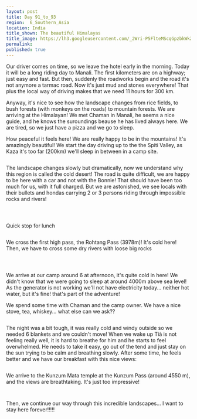 ```yaml
---
layout: post
title: Day 91_to_93
region:  6_Southern_Asia
location: India
title_shown: The beautiful Himalayas
title_image: https://lh3.googleusercontent.com/_2Wri-P5FlteMScqGpzbkWkZq9QS5rMoyFdRFTZZV9jJnZ_aRx8xj7Ln_LXi4vtzZSujimKmdJTaPakPMo8gjxta6jCLDUuYchVhyHARRwR_YRzzs6Q9gQCePpnnRSXiJbZHM2qAdMx_GOHwxWFrFRQB1yFQ6ktiYedgY3ASwpppCyFs7b5c5CAWFBeij0iyStIKdO_0QFW1pEzycfO4PYJsPG-U5_IQrbUyzayoLt-s16E7qAGqM9gHdV0gg6EBbxrHocEhHi0689mncHScG-rfJhe2nLML-cuWg5OM1VL6Goo9QdlehxS5rtk_NwalRn0ynkjpjkea2yywKZUZiegDxWpfCJqvxNpebYiL10SKq4CG4E47NGtDOirCqOqR3YFH_XF4xalBUoJVbyJFPjkhITe1S-CvtsV2Sbs8WecZDToMYyR3WUR4nJhMPwUJjJIbDpLvFynD3V7sPnMxigzbxjqAyTvtWy6CEu2KUAdoDffBaR252OolC7EIr9zsBvzHpF4gpmkXDVZzGiS4Mekj74lsdKQnr1qWLArD5ykzriJu2KP9vAencGptMXKUiBi-DuTvN1q98x6Wv0FuWFQFwMHIlrUJbYz2CPr2eJzzE_WMKy-lTsZqJmmUUHOKjc-NM_JLJlsmg6ZJIs7LZvIVxTpHbsy3CL7aCPWkX3QCT4lPXDy4vobQvePqZ1ByBqa_6x85egeAnV4gRzI=w669-h502-no 
permalink: 
published: true
---
```


Our driver comes on time, so we leave the hotel early in the morning. Today it will be a long riding day to Manali. The first kilometers are on a highway; just easy and fast. But then, suddenly the roadworks begin and the road it's not anymore a tarmac road. Now it's just mud and stones everywhere! That plus the local way of driving makes that we need 11 hours for 300 km.

Anyway, it's nice to see how the landscape changes from rice fields, to bush forests (with monkeys on the roads) to mountain forests. We are arriving at the Himalayan! We met Chaman in Manali, he seems a nice guide, and he knows the suroundings beause he has lived always here. We are tired, so we just have a pizza and we go to sleep.

How peaceful it feels here! We are really happy to be in the mountains! It's amazingly beautiful! We start the day driving up to the the Spiti Valley, as Kaza it's too far (200km) we'll sleep in between in a camp site.

<p><a
href="https://lh3.googleusercontent.com/JGDfz5rooiTJTIQSJLuAcqfpqUl2BSUjHBo0wo3Wim1DWGOrISD41yc3BIICiWwKInZLVXQzRpOADajVOTS38ZlKxno5EeWgNjLNX7xFXr_468AgFMLNqrnsL3A_DMbS41NgTg9wlmn8rhsIlM_wtFgGP9Jyc-stSxUywqmKgcKqG3muNTAl7aNHTPZIf9g2mRvKYUjEdLxneEFi9FNphkQscy-7o0fmg82A8nfZgxjbpBkwsq_AMO5k__xc45cWCjq1HhbrFH2OqEdDlBFZrh1ejuKwLXKn7-4NivK-w_BvByJst_JQG6BcMisyxEMqlmqkvuYu9ISkQTGIIrh7Gpc_o-srTMsS16OfVaR_NM6YtSgZKyhs9U4lzl82LhyDLfvc-uRE5D__e9A82OZCexrkijw9agoUfKPL37YDCHQOcY0OafIN543d0kRqB6Jz1YwPU3Z3fSnRmuyh_sJrDvnn0HIOG1Q0RA_m92A1aIrfvqTYg1n-D00F-YLDgWwFNDSF_j82fxlpzRBZRoTGavzPjbEwwi6bXJ1qpT-Yh3Sww_BOZuezWEL6Gt27bAEeeHo4aVoC9MNLAGNezLRUUErLjc3Mj54Ziq7TbTQPCVX44K4TcxsS4NvMbfZwxbiNQcTWOXBYhMmKJ9atwuzdMVKg_S6-cUJrZiM4oZ5E3Up3Bvogl_GPJYbzRw=w669-h502-no"><img 
src="https://lh3.googleusercontent.com/JGDfz5rooiTJTIQSJLuAcqfpqUl2BSUjHBo0wo3Wim1DWGOrISD41yc3BIICiWwKInZLVXQzRpOADajVOTS38ZlKxno5EeWgNjLNX7xFXr_468AgFMLNqrnsL3A_DMbS41NgTg9wlmn8rhsIlM_wtFgGP9Jyc-stSxUywqmKgcKqG3muNTAl7aNHTPZIf9g2mRvKYUjEdLxneEFi9FNphkQscy-7o0fmg82A8nfZgxjbpBkwsq_AMO5k__xc45cWCjq1HhbrFH2OqEdDlBFZrh1ejuKwLXKn7-4NivK-w_BvByJst_JQG6BcMisyxEMqlmqkvuYu9ISkQTGIIrh7Gpc_o-srTMsS16OfVaR_NM6YtSgZKyhs9U4lzl82LhyDLfvc-uRE5D__e9A82OZCexrkijw9agoUfKPL37YDCHQOcY0OafIN543d0kRqB6Jz1YwPU3Z3fSnRmuyh_sJrDvnn0HIOG1Q0RA_m92A1aIrfvqTYg1n-D00F-YLDgWwFNDSF_j82fxlpzRBZRoTGavzPjbEwwi6bXJ1qpT-Yh3Sww_BOZuezWEL6Gt27bAEeeHo4aVoC9MNLAGNezLRUUErLjc3Mj54Ziq7TbTQPCVX44K4TcxsS4NvMbfZwxbiNQcTWOXBYhMmKJ9atwuzdMVKg_S6-cUJrZiM4oZ5E3Up3Bvogl_GPJYbzRw=w669-h502-no" class="oversize" alt=""></a></p>

The landscape changes slowly but dramatically, now we understand why this region is called the cold desert! The road is quite difficult, we are happy to be here with a car and not with the Bonnie! That should have been too much for us, with it full charged. But we are astonished, we see locals with their bullets and hondas carrying 2 or 3 persons riding through impossible rocks and rivers!

<p><a
href="https://lh3.googleusercontent.com/gjJd4fJKyhUQ2MaZLe5qhSJrJCa090N-fF7-ERt-lok12K9vUY-F9iJi1vepACUHmb7jpATxpxGm9H8Bk-rgdLXtK2175ySYDiC68SD3xc_U1HuaYPrAgm1aHfXkIwwgB4f3VEpUYB0kPSCgc6m176uPIDaEU4sikDFBJ-k2BCdWImxE5bznbEL64ma13pUrWFS4EVNC3dDFcyugt2DkxVDwrIns4_tEFBTHHPEiqCdbTWck6pe9uugQgdwEWOgAK20ijMNsQp-v6YzwPKIrb7i6qxDaBvcpIpLhLIiJrz-6rOMEJPPlqqS4DPnsl_e-NU7JISfyMe--qPD1KIB2ph3Xzt5WZxZw6ytnnzH1f2xNYaIY_KpzF3ZVc0RtsKM-QYBTkDo-PaF680xFjPy7Ro6jLDRTNVhrilr7WB9f058ugCdJdDPUhg-_yeCB-F3GfF43eFNGLRzQ7AAb0quQsM8tBK9132rG-4IgMK2TTEJveYnD6Uh4LObBxv4GYo4NbGuuAjcGTMVtQII-XRVaDn5OijDe9dsjm9cmBuY0IbX4vHY_H5KcNg7DZhKj1zIkMA4m6WKcnMfvEbFZ7qP-X8lX3QShPSQJ_IuRijhyWvXB7NxbsCQ-tXLURPJuA--FZMJnDUp9HdYXEyFQlstYG13bswtaqPHpG3vhivegx-2fysi11f0YYs8Zcg=w836-h627-no"><img 
src="https://lh3.googleusercontent.com/gjJd4fJKyhUQ2MaZLe5qhSJrJCa090N-fF7-ERt-lok12K9vUY-F9iJi1vepACUHmb7jpATxpxGm9H8Bk-rgdLXtK2175ySYDiC68SD3xc_U1HuaYPrAgm1aHfXkIwwgB4f3VEpUYB0kPSCgc6m176uPIDaEU4sikDFBJ-k2BCdWImxE5bznbEL64ma13pUrWFS4EVNC3dDFcyugt2DkxVDwrIns4_tEFBTHHPEiqCdbTWck6pe9uugQgdwEWOgAK20ijMNsQp-v6YzwPKIrb7i6qxDaBvcpIpLhLIiJrz-6rOMEJPPlqqS4DPnsl_e-NU7JISfyMe--qPD1KIB2ph3Xzt5WZxZw6ytnnzH1f2xNYaIY_KpzF3ZVc0RtsKM-QYBTkDo-PaF680xFjPy7Ro6jLDRTNVhrilr7WB9f058ugCdJdDPUhg-_yeCB-F3GfF43eFNGLRzQ7AAb0quQsM8tBK9132rG-4IgMK2TTEJveYnD6Uh4LObBxv4GYo4NbGuuAjcGTMVtQII-XRVaDn5OijDe9dsjm9cmBuY0IbX4vHY_H5KcNg7DZhKj1zIkMA4m6WKcnMfvEbFZ7qP-X8lX3QShPSQJ_IuRijhyWvXB7NxbsCQ-tXLURPJuA--FZMJnDUp9HdYXEyFQlstYG13bswtaqPHpG3vhivegx-2fysi11f0YYs8Zcg=w836-h627-no" class="oversize" alt=""></a></p>

<p><a
href="https://lh3.googleusercontent.com/ONHgI5d4_nhVaEsqXeBozS_aMr7Ga2Xrf8gF9KlIUnEkUE-4--96zsd4eyLG_whspOYRkXasN5VeRJocfsbdDG-NigoE18kM4dJZQ4Ri9undmibKCOpfGxz0-CgezGEwzkXeEw4PJJLP5Rrim5QEK_wyrLFzUEHrGO__trzpuBIIszL3xNvJoSTUWiz02DhaNOEh5Jcm30JAeAb3Ka47FxrWJ-0O7EvCsf6JsbuXbdndwnzMsr_JwS_tG27XrX4lj51QZnlfT3kU-ifhmf-Wedj2VaxwdKUK4Ha29pZhyadPwjexqwOkAn0pqOz9pHChBo5rMAvuPqtPE0JIFoqCe5EQzJ6yZkt596otnW3vUDJIroPE_ScRPNumJ0df31kDoqtC2CWZhQYdQZARDiSvLqgB-Em9TjiI3R7FUgzT3pnoQTpICDvw0Fcnm5fmA5gTaQnFFJTMb1Beyi5yvOja6UTML27g10TXyyFTY0-KbA5Ll4SpmcTK2sMylDOieXPA5B3HJAAYzgVGjJ35kN3W06vppNuE6Bx-BgT7VQm-06ORaeRHb2iEPrcLK17RD-ryfshqsSJTUhhEGmxcE53U2_AKO8HMsp0basUea1c89kXyR1XpoF-TaFZq9FNWwAz9-SRrU3vm3R89eWRJH0lhPHyLW8yDgX0glt4YbHMbjQXmoxkUf31kbmWqjg=w836-h627-no"><img 
src="https://lh3.googleusercontent.com/ONHgI5d4_nhVaEsqXeBozS_aMr7Ga2Xrf8gF9KlIUnEkUE-4--96zsd4eyLG_whspOYRkXasN5VeRJocfsbdDG-NigoE18kM4dJZQ4Ri9undmibKCOpfGxz0-CgezGEwzkXeEw4PJJLP5Rrim5QEK_wyrLFzUEHrGO__trzpuBIIszL3xNvJoSTUWiz02DhaNOEh5Jcm30JAeAb3Ka47FxrWJ-0O7EvCsf6JsbuXbdndwnzMsr_JwS_tG27XrX4lj51QZnlfT3kU-ifhmf-Wedj2VaxwdKUK4Ha29pZhyadPwjexqwOkAn0pqOz9pHChBo5rMAvuPqtPE0JIFoqCe5EQzJ6yZkt596otnW3vUDJIroPE_ScRPNumJ0df31kDoqtC2CWZhQYdQZARDiSvLqgB-Em9TjiI3R7FUgzT3pnoQTpICDvw0Fcnm5fmA5gTaQnFFJTMb1Beyi5yvOja6UTML27g10TXyyFTY0-KbA5Ll4SpmcTK2sMylDOieXPA5B3HJAAYzgVGjJ35kN3W06vppNuE6Bx-BgT7VQm-06ORaeRHb2iEPrcLK17RD-ryfshqsSJTUhhEGmxcE53U2_AKO8HMsp0basUea1c89kXyR1XpoF-TaFZq9FNWwAz9-SRrU3vm3R89eWRJH0lhPHyLW8yDgX0glt4YbHMbjQXmoxkUf31kbmWqjg=w836-h627-no" class="oversize" alt=""></a></p>

<p><a
href="https://lh3.googleusercontent.com/bBjh43-sPsc5bup88vqv6D6q03Csy85xiZC-IiQd4jFhCu46kiXP3Hdowjpu0F_tft-82F7_ykJ6yRMFIx1xnBUYK40RbzxDTX-W9en_wjU89Xc8UuRaaN0X_4X-0RLHTPOGn_0eqHJt6enPqyPaBPwmQHXc3HRz3SuiAaaWufKMZzCyrfoFu-iy_qIJBEz5fl0hR2byv6FatcNv1dr5J8cEwPBE77HlK8tv3ihc1Vw5HTVh1_eM3Gs_OPRXyoK4sTx2X32ljoE3EqC34OKyVH8la0k-kFujclB5tGxZ1zNPXEcOdCQig4VDZb9Pve-yOvQXhm57DNXTv8csTTSXOe8yh3I8hiougdkPjNOQTMNxR93OLdGTp8Yy5GFjpkXw9LRz80qXEB9thHAEZhee7VCtIiVHt_WG75VEuQ7uDQu6V4n3-aLv0N59yG2vkroL3x74QQhLh_X6hm9WntdTOXAUnLBwmQy2ghKAy9u7HGARhbzqK_hIONH6-9A73JuqhPM3B5UJ5AfgwkNzhxWFvKuIW9w_GuerF4hIv18RNHYGxhNU_rhuTdkyDbdLvNt-UJ_yjTEqLV2H9RTnxL5A-rqMcVAuBRJEVaIXjpoNea1nOn7_NkOznLStVx1P2ZtWfWu5oaAqfxlnMiIso1mriXlaUhMT9FhnLUy8fp7MOpff-d6qiA_DPZo79g=w836-h627-no"><img 
src="https://lh3.googleusercontent.com/bBjh43-sPsc5bup88vqv6D6q03Csy85xiZC-IiQd4jFhCu46kiXP3Hdowjpu0F_tft-82F7_ykJ6yRMFIx1xnBUYK40RbzxDTX-W9en_wjU89Xc8UuRaaN0X_4X-0RLHTPOGn_0eqHJt6enPqyPaBPwmQHXc3HRz3SuiAaaWufKMZzCyrfoFu-iy_qIJBEz5fl0hR2byv6FatcNv1dr5J8cEwPBE77HlK8tv3ihc1Vw5HTVh1_eM3Gs_OPRXyoK4sTx2X32ljoE3EqC34OKyVH8la0k-kFujclB5tGxZ1zNPXEcOdCQig4VDZb9Pve-yOvQXhm57DNXTv8csTTSXOe8yh3I8hiougdkPjNOQTMNxR93OLdGTp8Yy5GFjpkXw9LRz80qXEB9thHAEZhee7VCtIiVHt_WG75VEuQ7uDQu6V4n3-aLv0N59yG2vkroL3x74QQhLh_X6hm9WntdTOXAUnLBwmQy2ghKAy9u7HGARhbzqK_hIONH6-9A73JuqhPM3B5UJ5AfgwkNzhxWFvKuIW9w_GuerF4hIv18RNHYGxhNU_rhuTdkyDbdLvNt-UJ_yjTEqLV2H9RTnxL5A-rqMcVAuBRJEVaIXjpoNea1nOn7_NkOznLStVx1P2ZtWfWu5oaAqfxlnMiIso1mriXlaUhMT9FhnLUy8fp7MOpff-d6qiA_DPZo79g=w836-h627-no" class="oversize" alt=""></a></p>

Quick stop for lunch

<p><a
href="https://lh3.googleusercontent.com/yzIAfsDNcMOK4_Ffna9hTUsOtUoqL0BxjOUlqYot9sAwIXg8Gw_V-gJvSbHZhOrx4vMqLa70DUTlDNKC9jnQhvOtcL4xyV0XfVVK3jWt0uK8AP2qLJSLO1i2ZMolLpYx9qAArLryMbixOjz7Sj8gEB_JwZjaUt7e_-8DkDn9Z3CaAbRiaUa7INTETTaf6k6PCrtOs1L7tjfSGROTd7lcf49qXAceDqNQMyKVDd0GsT-04Df4vnFQ2rP6MAakKVypawm4OTOJpSYd2tQ5qjLFodxRnpVjbHQCdCJ9KyNbYVLrWMNJWs4wwa8R9_1Eb3fwlW8i3EVxe70K3p3Zb662rCY5SAkzZJp1b6RuJfbd-XJ3eESHY8ox0v3y-ltN8gTgtQsDyzbybhGzQ2CCfwUwj7f5RKM-kkDKzyL4htbNt_G3vjxw1-6enSpZ7HuW6CwsLoy_8QDlZ9it0nDHtW1FKgUjrgGQF2Ef2JHWWt93wp_j4eFx9NjCuJGm_t5eKXBHaOE9XzE5VKmbK30f5rNZttuNkbojgHM6yWzko9WZAuD2_H4ZiXlMEgvdpejQb52_QpVbucG1g1CotVz_AJ6xmoqhpJi-VJRYBHEAbg_aOReJ2IU5E4EAZFu0xFexfncGCwtgCM6wAF6V8RNQESq2BpuRCN0ogQROK2W6gfUPFOCIhZ08k0HXCzimHA=w836-h627-no"><img 
src="https://lh3.googleusercontent.com/yzIAfsDNcMOK4_Ffna9hTUsOtUoqL0BxjOUlqYot9sAwIXg8Gw_V-gJvSbHZhOrx4vMqLa70DUTlDNKC9jnQhvOtcL4xyV0XfVVK3jWt0uK8AP2qLJSLO1i2ZMolLpYx9qAArLryMbixOjz7Sj8gEB_JwZjaUt7e_-8DkDn9Z3CaAbRiaUa7INTETTaf6k6PCrtOs1L7tjfSGROTd7lcf49qXAceDqNQMyKVDd0GsT-04Df4vnFQ2rP6MAakKVypawm4OTOJpSYd2tQ5qjLFodxRnpVjbHQCdCJ9KyNbYVLrWMNJWs4wwa8R9_1Eb3fwlW8i3EVxe70K3p3Zb662rCY5SAkzZJp1b6RuJfbd-XJ3eESHY8ox0v3y-ltN8gTgtQsDyzbybhGzQ2CCfwUwj7f5RKM-kkDKzyL4htbNt_G3vjxw1-6enSpZ7HuW6CwsLoy_8QDlZ9it0nDHtW1FKgUjrgGQF2Ef2JHWWt93wp_j4eFx9NjCuJGm_t5eKXBHaOE9XzE5VKmbK30f5rNZttuNkbojgHM6yWzko9WZAuD2_H4ZiXlMEgvdpejQb52_QpVbucG1g1CotVz_AJ6xmoqhpJi-VJRYBHEAbg_aOReJ2IU5E4EAZFu0xFexfncGCwtgCM6wAF6V8RNQESq2BpuRCN0ogQROK2W6gfUPFOCIhZ08k0HXCzimHA=w836-h627-no" class="oversize" alt=""></a></p>


We cross the first high pass, the Rohtang Pass (3978m)! It's cold here! Then, we have to cross some dry rivers with loose big rocks

<p><a
href="https://lh3.googleusercontent.com/Yb4sqQKHRRaFtChsAbWaB8o-PyTXwOazrcI6hDLDsm5U7RMYrcV5ouiIlGAzrblQvCEQ6va5Cpd_e7_5maDNwf83GTQhgkEmPt3NdjxODu47cOi2kPLBzJWG0TW0m5-mvJ0g4jkrbaeQ_CUp3Ubos3PXia-zIogZqlv4ys4GZmQ17P_wWetytryLdK0jhxfEb2tcekTg5R0F5hbUti_U8j8BLd7O0WDrmweWlKVrY6PwyWTUsl7_ITSSlfcokj_CppCjwISJKfuaaL8LeDxS0L7cFuUbiDiO7zVJ65_AFojmlGAqyun3gATiKLHzY7vAcHWod-r8G7-h82HbMvDOwAgWmEXcXN5_pgJuLicdorDzc1nvjo8DTEGuHyR5l_NLNk9ejdYFd1srRtvT5UN2NH9FHjPy4QPUk7SNWrstQIK9eNBFQgX5pF0xjSByOb9--DqoaT2oymxaW1E1Ty1IIAIFtNvmXbNzxMMOTS8ufYDoaWDFWo1SXsFXJQNFdAzIS9htSvQG06PD9y7WSH-27dD9rbkSY1E8bEuU9qe4Umnk0NFfXDo1ZkPDVjLc89Tll7dc9G29ezlzFaeiQKSuMABSIfP-7LQS1HS3aOx2YkKhobUcYU70LePLviVgZeKHvWzICKohGw_lFLTqajw7oHa0niTr9-lH_T2MSFCcLB_ALxwsxyxQx8BLfw=w669-h502-no"><img 
src="https://lh3.googleusercontent.com/Yb4sqQKHRRaFtChsAbWaB8o-PyTXwOazrcI6hDLDsm5U7RMYrcV5ouiIlGAzrblQvCEQ6va5Cpd_e7_5maDNwf83GTQhgkEmPt3NdjxODu47cOi2kPLBzJWG0TW0m5-mvJ0g4jkrbaeQ_CUp3Ubos3PXia-zIogZqlv4ys4GZmQ17P_wWetytryLdK0jhxfEb2tcekTg5R0F5hbUti_U8j8BLd7O0WDrmweWlKVrY6PwyWTUsl7_ITSSlfcokj_CppCjwISJKfuaaL8LeDxS0L7cFuUbiDiO7zVJ65_AFojmlGAqyun3gATiKLHzY7vAcHWod-r8G7-h82HbMvDOwAgWmEXcXN5_pgJuLicdorDzc1nvjo8DTEGuHyR5l_NLNk9ejdYFd1srRtvT5UN2NH9FHjPy4QPUk7SNWrstQIK9eNBFQgX5pF0xjSByOb9--DqoaT2oymxaW1E1Ty1IIAIFtNvmXbNzxMMOTS8ufYDoaWDFWo1SXsFXJQNFdAzIS9htSvQG06PD9y7WSH-27dD9rbkSY1E8bEuU9qe4Umnk0NFfXDo1ZkPDVjLc89Tll7dc9G29ezlzFaeiQKSuMABSIfP-7LQS1HS3aOx2YkKhobUcYU70LePLviVgZeKHvWzICKohGw_lFLTqajw7oHa0niTr9-lH_T2MSFCcLB_ALxwsxyxQx8BLfw=w669-h502-no" class="oversize" alt=""></a></p>

<p><a
href="https://lh3.googleusercontent.com/nQBIJaqUXWHiMn69j3111B9YgogrULSPXJOZ1JtcaZB5A3kA-scGxO8O75YHpnutLl4h7e5iK3WqAUt8KHZ3iQdK5yMZVdxFErrrx0QguuWDZ903n8Ns-M11ofnAEirfR0QGmgtZ6HkQvEEaeTM58qF1JAG4M_3DVo5DBB9GrwtMl_jMBPQWP_76R0VQoWS3WNQU_G9kloppSy7mTGsbDQK4LtlGzkT_O2VAlftpmz7SddGbAA3xFC8714t6wYGMwZwYm8kYk1AyIsVb_KgvlHxZTOfdYXcskKqacht9PifEqjRxuHHpLKrEBS_kG_sZImESWC3i_viFcljx5HW1VOiBXVuskI33zm1T3ArnYWzIan-510DZnjp4mr1qRkduzsOXsUB972g_4VZX7CnsCdhrNvD5eGHQZjVdp-BfxLTRyDOdhvZS3-k6jWUymarbkRiyw4gsJDf13AJKO8OKKXM2P2i5mPod09_AkdBNaBp7tHImB9RHJtHlJAJpEuaYoGVcWDcihWFBww1IkN6dM1fvGsxrSn2Vzu3Vxr_MbVTw-9cck5hyEuM8zecxtk-FVsYd4gjMXW3vDLz90rHUpmD61J_3-fWCufzdPxRLqJ5Ni_OMJvFb2q4_4J3azIyvU3oVCXDHJ9uLdkJ40-G7KgJf9b1uQ15CIX3E6twZXLDkPny-YV-641DsmA=w836-h627-no"><img 
src="https://lh3.googleusercontent.com/nQBIJaqUXWHiMn69j3111B9YgogrULSPXJOZ1JtcaZB5A3kA-scGxO8O75YHpnutLl4h7e5iK3WqAUt8KHZ3iQdK5yMZVdxFErrrx0QguuWDZ903n8Ns-M11ofnAEirfR0QGmgtZ6HkQvEEaeTM58qF1JAG4M_3DVo5DBB9GrwtMl_jMBPQWP_76R0VQoWS3WNQU_G9kloppSy7mTGsbDQK4LtlGzkT_O2VAlftpmz7SddGbAA3xFC8714t6wYGMwZwYm8kYk1AyIsVb_KgvlHxZTOfdYXcskKqacht9PifEqjRxuHHpLKrEBS_kG_sZImESWC3i_viFcljx5HW1VOiBXVuskI33zm1T3ArnYWzIan-510DZnjp4mr1qRkduzsOXsUB972g_4VZX7CnsCdhrNvD5eGHQZjVdp-BfxLTRyDOdhvZS3-k6jWUymarbkRiyw4gsJDf13AJKO8OKKXM2P2i5mPod09_AkdBNaBp7tHImB9RHJtHlJAJpEuaYoGVcWDcihWFBww1IkN6dM1fvGsxrSn2Vzu3Vxr_MbVTw-9cck5hyEuM8zecxtk-FVsYd4gjMXW3vDLz90rHUpmD61J_3-fWCufzdPxRLqJ5Ni_OMJvFb2q4_4J3azIyvU3oVCXDHJ9uLdkJ40-G7KgJf9b1uQ15CIX3E6twZXLDkPny-YV-641DsmA=w836-h627-no" class="oversize" alt=""></a></p>

<p><a
href="https://lh3.googleusercontent.com/tXqiItYex5Fpr3G0ixSvP6XGej4WTXjBdGnCMsdoqTVETGeIwfCYyokQcmgyxT1iwrv7DNN4Ih_aH0ilWo5OiLCMDTdSh326iFavOcCjDRShUW_U_OS4dRG2fDy4bboPKXC_q3Heex62-PAkIHfRa52ApSd-CVxSp8oJUF5_Q-XQv77JoB6-ZKwghho2_gaWuDHypU_YMu8pC7vlS1RwAEAv5pQSkz5VTFIYezKls0ycrjiybEQTQpwsaY3pot7lZzvznu2dNiyRNm0jmVlycAzCpF5ybooHeLyLzvp19J_Bx3ZHuqL4cDb7ycd0abSAWMobs1IGGxDsZl8JFoiSCD3IvKlVXMbwmEQFCOo2e8XdAT_d9Zug46VrDNGHdaXbOOrQUauJKA-5q8aHU45QE2rPSOa6WYClFsprGR160xCX9s9bwG4-mdqDvczAsoqVOlfQdDFQL6FmzgjQP0PD7ScvVinJZuYaFhpqJ5uh9ZME7zVCgXh_D9JOZS6N9xBw1SHTdaZDZWJC11BJ8nETFu2BIaIOUP_-Sm_pXqXN07SPTyfpeC-v4_TKYk24CgKTjGLocRb6NxTD4suc-H-gHh52oMS7-rFvAcTs9yPqU5Oj4rrQGidOBamTsoqudXnwKpHnnlN4POPP7JfVTC9oHWk3YL5pSpoGWVUwMhPJpOLUjphRYlh3g1HBVQ=w836-h627-no"><img 
src="https://lh3.googleusercontent.com/tXqiItYex5Fpr3G0ixSvP6XGej4WTXjBdGnCMsdoqTVETGeIwfCYyokQcmgyxT1iwrv7DNN4Ih_aH0ilWo5OiLCMDTdSh326iFavOcCjDRShUW_U_OS4dRG2fDy4bboPKXC_q3Heex62-PAkIHfRa52ApSd-CVxSp8oJUF5_Q-XQv77JoB6-ZKwghho2_gaWuDHypU_YMu8pC7vlS1RwAEAv5pQSkz5VTFIYezKls0ycrjiybEQTQpwsaY3pot7lZzvznu2dNiyRNm0jmVlycAzCpF5ybooHeLyLzvp19J_Bx3ZHuqL4cDb7ycd0abSAWMobs1IGGxDsZl8JFoiSCD3IvKlVXMbwmEQFCOo2e8XdAT_d9Zug46VrDNGHdaXbOOrQUauJKA-5q8aHU45QE2rPSOa6WYClFsprGR160xCX9s9bwG4-mdqDvczAsoqVOlfQdDFQL6FmzgjQP0PD7ScvVinJZuYaFhpqJ5uh9ZME7zVCgXh_D9JOZS6N9xBw1SHTdaZDZWJC11BJ8nETFu2BIaIOUP_-Sm_pXqXN07SPTyfpeC-v4_TKYk24CgKTjGLocRb6NxTD4suc-H-gHh52oMS7-rFvAcTs9yPqU5Oj4rrQGidOBamTsoqudXnwKpHnnlN4POPP7JfVTC9oHWk3YL5pSpoGWVUwMhPJpOLUjphRYlh3g1HBVQ=w836-h627-no" class="oversize" alt=""></a></p>

We arrive at our camp around 6 at afternoon, it's quite cold in here! We didn't know that we were going to sleep at around 4000m above sea level! As the generator is not working we'll not have electricity today... neither hot water, but it's fine! that's part of the adventure!

We spend some time with Chaman and the camp owner. We have a nice stove, tea, whiskey... what else can we ask??

<p><a
href="https://lh3.googleusercontent.com/3KpCPCxtIa4udWvdgxmFO0uUJTSPtfZxM4EIzU1x6Jd4pyqfvrN1a4HrWvuJpOOuF_irJ3DlWAoRQvHXuOd1bCpnnlUUe1LBGuhWl58uGevfRtCEvLp9MfYUK_xIWtyUfxA8VPMD60PIPlu6YPqFTn-4GpQX8BpIEOk-ZG4utXAcTLFqpyO-1n9IkEczEsh87M4ojHpo1DlxzzK4V06_sKajlgj_oHEz1PQxhNJ4R9nAB5mPxkcfCDrjEUihmt5pQUEkcnvz4ey5DqM3waZsTsRPcZV3NbPC48LyS5Ahtk0CYHoOOICzEWnExUr6E3zV8XkPqX9iyzJRBVJnbUqcWaRlvrr5rP2ROyvJeUALms6RfDbsKCtNLrX3VLcdOwKdpgjpkEp2SoxdLv3F7heFg7_s_QXGsgeiUvvdCgXVXfwDtP7QOIhM_g1mGowvCmZvTB9vxYcTm33shXO-lRQUoNH9xzqdUxaeRVWEiZYf9aYVwTkJKUO6QuDmS4lj3xFxxU3q7rj_sf2c0WLZ0ILMlZo3oKWKBJaNYIrp33mQI6exhmw5vrn4rM1JWywQXfGlExn8vuypP_R-LMKf7X7wITh7L_5_yYdShUxTHoI8V6JnSXedBZQj9_jIGGBhAV7OqddqO98PuP4IELjDhWtkX2cLk102kRgljVK9NUEfkeKVfkHCcS3MFq6UIg=w669-h502-no"><img 
src="https://lh3.googleusercontent.com/3KpCPCxtIa4udWvdgxmFO0uUJTSPtfZxM4EIzU1x6Jd4pyqfvrN1a4HrWvuJpOOuF_irJ3DlWAoRQvHXuOd1bCpnnlUUe1LBGuhWl58uGevfRtCEvLp9MfYUK_xIWtyUfxA8VPMD60PIPlu6YPqFTn-4GpQX8BpIEOk-ZG4utXAcTLFqpyO-1n9IkEczEsh87M4ojHpo1DlxzzK4V06_sKajlgj_oHEz1PQxhNJ4R9nAB5mPxkcfCDrjEUihmt5pQUEkcnvz4ey5DqM3waZsTsRPcZV3NbPC48LyS5Ahtk0CYHoOOICzEWnExUr6E3zV8XkPqX9iyzJRBVJnbUqcWaRlvrr5rP2ROyvJeUALms6RfDbsKCtNLrX3VLcdOwKdpgjpkEp2SoxdLv3F7heFg7_s_QXGsgeiUvvdCgXVXfwDtP7QOIhM_g1mGowvCmZvTB9vxYcTm33shXO-lRQUoNH9xzqdUxaeRVWEiZYf9aYVwTkJKUO6QuDmS4lj3xFxxU3q7rj_sf2c0WLZ0ILMlZo3oKWKBJaNYIrp33mQI6exhmw5vrn4rM1JWywQXfGlExn8vuypP_R-LMKf7X7wITh7L_5_yYdShUxTHoI8V6JnSXedBZQj9_jIGGBhAV7OqddqO98PuP4IELjDhWtkX2cLk102kRgljVK9NUEfkeKVfkHCcS3MFq6UIg=w669-h502-no" class="oversize" alt=""></a></p>

The night was a bit tough, it was really cold and windy outside so we needed 6 blankets and we couldn't move! When we wake up Tià is not feeling really well, it is hard to breathe for him and he starts to feel overwhelmed. He needs to take it easy, go out of the tend and just stay on the sun trying to be calm and breathing slowly. After some time, he feels better and we have our breakfast with this nice views:

<p><a
href="https://lh3.googleusercontent.com/_YF7I_YaJpuTU8zU8sUXZtmNYAdUtWiJ0qMr6P0RdJOTcBUs5Kt8nqkvJokoT4NBhD-ibEruevIHw5L5ZjE1liAwyNBWQuq82_ZGLvijZOStoLc6vuupWBCwrH8U_7mUEz_CHEBEdcxdropTMR5gKVD_YFw-5yEZsHxzmL6nNBSBXuv6ZoRaB6F5dmCLzLING7RfbkTo-CoeRg1m20GYLYVnh_YqeDczQ_nxITxshZQ28E9r1MSGf3vQEX5hJ0HrUJwlHij0gqjutVGsOjhIuQEiY-GG3x-UwUlqlZ175kqsGv4_RPxRfskjkML_kjdM4stXrQSogFEzc5PzEPOpRSP4GHwMjZarTlH8hIQXfV-gHBPnKIZoPEOvH3eiXEz1HbCdWvuyym4WTH5OUQkhE_95lDggD8GJmezBr2CPUJMXhwMJHLu4Yjn9ufe_MvdNJtV1OHhTn6mIE5A061_wpJTydeJ4BpO6-YJS_rCS4gZHyTHUuVSaIMYRkKfbXBkyd1PmCnK40vXYPQ6x0nHAi_TQMN7JodThiDn6F9IY4-PKUBihOzM54YMOgfcSF2xOz24G7wFAinWIh4corMBOLBo-4VWi9Afb6Hr1qjwVTj9zkQrH3e-Ye92qBl_S2fllQK_H4dO34-B45ZlrgCX-40wpgrv1FB0Vcx7EW2mm55ylvfRM4TFOB0Y-BA=w669-h502-no"><img 
src="https://lh3.googleusercontent.com/_YF7I_YaJpuTU8zU8sUXZtmNYAdUtWiJ0qMr6P0RdJOTcBUs5Kt8nqkvJokoT4NBhD-ibEruevIHw5L5ZjE1liAwyNBWQuq82_ZGLvijZOStoLc6vuupWBCwrH8U_7mUEz_CHEBEdcxdropTMR5gKVD_YFw-5yEZsHxzmL6nNBSBXuv6ZoRaB6F5dmCLzLING7RfbkTo-CoeRg1m20GYLYVnh_YqeDczQ_nxITxshZQ28E9r1MSGf3vQEX5hJ0HrUJwlHij0gqjutVGsOjhIuQEiY-GG3x-UwUlqlZ175kqsGv4_RPxRfskjkML_kjdM4stXrQSogFEzc5PzEPOpRSP4GHwMjZarTlH8hIQXfV-gHBPnKIZoPEOvH3eiXEz1HbCdWvuyym4WTH5OUQkhE_95lDggD8GJmezBr2CPUJMXhwMJHLu4Yjn9ufe_MvdNJtV1OHhTn6mIE5A061_wpJTydeJ4BpO6-YJS_rCS4gZHyTHUuVSaIMYRkKfbXBkyd1PmCnK40vXYPQ6x0nHAi_TQMN7JodThiDn6F9IY4-PKUBihOzM54YMOgfcSF2xOz24G7wFAinWIh4corMBOLBo-4VWi9Afb6Hr1qjwVTj9zkQrH3e-Ye92qBl_S2fllQK_H4dO34-B45ZlrgCX-40wpgrv1FB0Vcx7EW2mm55ylvfRM4TFOB0Y-BA=w669-h502-no" class="oversize" alt=""></a></p>

We arrive to the Kunzum Mata temple at the Kunzum Pass (around 4550 m), and the views are breathtaking. It's just too impressive!

<p><a
href="https://lh3.googleusercontent.com/Q4DPLIHwu9FOvm31onybS98dt6s9qcHXxWOpo38Au7RCb_3jJpQ9DVwcaIoF84_O_CWTMpjDCcMEH6yuU8DG4tK2zYe1GNDRbT68nLGG90fv12h47qyJ8SRf2ZWelmAQnjqsSjMen5Rr8QOgQE6G8Gn1C0cCb7wOfYu91U7tZZR_dUTyjA35H0qRbOv7Mf-49Wae-mDljDD_5rsnh47gRGmsLsafR7_0TUfarJDw_iEZCKAUb32mOyARo0s0B01-un2Sj89GkpEeksp2W050ysgFaeE82HhvP_ZxpdOcdAOBOfqRZpAoVycBAJOY4ggefQGpNmEt_VJC0K6Zga0-Vp3XpQZGbhlRpteiDoltcCnSTY5WTeasvblaCX7p3qr2mFuwGtpXyaWHTd1V6kjz0IItlvxctfPyXcooBIRTWopWA7Qz3-IwojsRocqjB2Uuab90bA3vmWUP3zgOcFz500lnAL-XKb9ctd8F6rVLw8Z5eUt-mhJofLHGGsMlYIfzPA6j7a0EFcOctio_l4JEM-qHeazUKnU0McymEXAVV4xHhQr0L7bQzsJdc15kOulzC94cmumome5h5UQu_tV1T5iBc03q-Wbm5c5iuSbz2pSK8ioo2w1DqSeKtQ7ZsdBwpanf8fDtP_Bsq7BEultjFoZdbqtpz6L63k3TmhtUyIIb9ud4STF6hbu7Dw=w836-h627-no"><img 
src="https://lh3.googleusercontent.com/Q4DPLIHwu9FOvm31onybS98dt6s9qcHXxWOpo38Au7RCb_3jJpQ9DVwcaIoF84_O_CWTMpjDCcMEH6yuU8DG4tK2zYe1GNDRbT68nLGG90fv12h47qyJ8SRf2ZWelmAQnjqsSjMen5Rr8QOgQE6G8Gn1C0cCb7wOfYu91U7tZZR_dUTyjA35H0qRbOv7Mf-49Wae-mDljDD_5rsnh47gRGmsLsafR7_0TUfarJDw_iEZCKAUb32mOyARo0s0B01-un2Sj89GkpEeksp2W050ysgFaeE82HhvP_ZxpdOcdAOBOfqRZpAoVycBAJOY4ggefQGpNmEt_VJC0K6Zga0-Vp3XpQZGbhlRpteiDoltcCnSTY5WTeasvblaCX7p3qr2mFuwGtpXyaWHTd1V6kjz0IItlvxctfPyXcooBIRTWopWA7Qz3-IwojsRocqjB2Uuab90bA3vmWUP3zgOcFz500lnAL-XKb9ctd8F6rVLw8Z5eUt-mhJofLHGGsMlYIfzPA6j7a0EFcOctio_l4JEM-qHeazUKnU0McymEXAVV4xHhQr0L7bQzsJdc15kOulzC94cmumome5h5UQu_tV1T5iBc03q-Wbm5c5iuSbz2pSK8ioo2w1DqSeKtQ7ZsdBwpanf8fDtP_Bsq7BEultjFoZdbqtpz6L63k3TmhtUyIIb9ud4STF6hbu7Dw=w836-h627-no" class="oversize" alt=""></a></p>

<p><a
href="https://lh3.googleusercontent.com/gW32XeEmNiqtJQ-_PRp8os8xN987oyFJyx8neu7TaWO42ZMiZiFaRQDz6W_vcCTYJA0LaYM3fH5J-O_yrTO-EkmA-i_-ZG-Be9nQVjuJnq5-u5SkvgUxU5XUV0WzzWvETsuYKX57G_OBi0udw9luiIM6sb_oyKdidSHjKkvQ52VZ9HYy022Po8lszQ25JFWrluNOBvASyEhMsVf0-8BGCfs6PiLNsS_eYbyvcAeP3kMBmKzy_OU0YzpPRjKFLlv-UWjY4qONec2gX98Cs3LF6EFKeV5kc6-41T6Kv2xVUJcTvVAqNRwGJYRZlFn64LAk5b1Im8j6lSiWLnU6hqU3BemF3RdR6aTxeb_rJKKkvTIntYPgpA0gTVetCiDmG_XmJZhIV1NlEvwTVK7siqKTAIX2-9eB3K1xXus3T2SLjUmF31jb5Yn4pU7Lwy0FoCSlTT5VLde_thVrRI8ko0P7io_6o1NoYPUP8zzo9SpTtYdQYseRYWjPTBxDULwXK1yfL-iGRknhjcB4g7k1xkBr1spJhgAaFya8rc-wYaC5Q5rw5M_i2ialwKMkCCpUIwxaG6dZOg8oj10xHqkhX0D_XH_vEWUnCykASOGCMKaI5TQhqffjixkd840DpkZcDJ3pH4dvfWX8TZ2SL5l74ZEaYGnbA-EGlFfBoT8ucfcSCI1PIWONIlsMzAbUcw=w836-h627-no"><img 
src="https://lh3.googleusercontent.com/gW32XeEmNiqtJQ-_PRp8os8xN987oyFJyx8neu7TaWO42ZMiZiFaRQDz6W_vcCTYJA0LaYM3fH5J-O_yrTO-EkmA-i_-ZG-Be9nQVjuJnq5-u5SkvgUxU5XUV0WzzWvETsuYKX57G_OBi0udw9luiIM6sb_oyKdidSHjKkvQ52VZ9HYy022Po8lszQ25JFWrluNOBvASyEhMsVf0-8BGCfs6PiLNsS_eYbyvcAeP3kMBmKzy_OU0YzpPRjKFLlv-UWjY4qONec2gX98Cs3LF6EFKeV5kc6-41T6Kv2xVUJcTvVAqNRwGJYRZlFn64LAk5b1Im8j6lSiWLnU6hqU3BemF3RdR6aTxeb_rJKKkvTIntYPgpA0gTVetCiDmG_XmJZhIV1NlEvwTVK7siqKTAIX2-9eB3K1xXus3T2SLjUmF31jb5Yn4pU7Lwy0FoCSlTT5VLde_thVrRI8ko0P7io_6o1NoYPUP8zzo9SpTtYdQYseRYWjPTBxDULwXK1yfL-iGRknhjcB4g7k1xkBr1spJhgAaFya8rc-wYaC5Q5rw5M_i2ialwKMkCCpUIwxaG6dZOg8oj10xHqkhX0D_XH_vEWUnCykASOGCMKaI5TQhqffjixkd840DpkZcDJ3pH4dvfWX8TZ2SL5l74ZEaYGnbA-EGlFfBoT8ucfcSCI1PIWONIlsMzAbUcw=w836-h627-no" class="oversize" alt=""></a></p>

Then, we continue our way through this incredible landscapes... I want to stay here forever!!!!!

<p><a
href="https://lh3.googleusercontent.com/d2hqdCiqAsY_ck9tMwzwVW1xJ4Xml-xE9tpBLEQUFKsUvqQBUxKVYl9OCGL0O8QTvTh4ARESGWFmNskjgozUclX0tdxzoV44gwyLYnM7YmHRe-kl4F_MmrbhmrpjdVVKArV3H1jwtz37u5kTGWfCcqBBXJc__-eXVO2w0vX0-051jaYSGh-jiviglW0rR2fTvOjzU_f_6Jx8yZm7kh1BNKJO571PfnSHbmXMWbqt83MnOuwdggpIQPL-H5RPXXEBy5ck0yRqrIAzur7vfmcY_9IO7se3TU_29aZ4g9JHZ-HMPNsUAlW5j7-Zqmk7KayyWzMElh8kAleGmYQFWCKKAi78UpIWE_LFzr6V7L0VaKeYZk-D5xBS_HwDLSXgdM51d7ayYb81XySYJbLVk7WdsVL_wefPNNGJ8cY4AQ-tPOMNHhjuaqLTptdf9KxDY1BQLNDpsLC7W_6pkJOO5ffvZT7qAPwvCsmeUs6a5WpQ9U92AO7E4jmCkEWP53ieudHZx_HXAl2ZdMkl86VdsgAAqZVBnWsh_nphMAq5Qgx9s0CVWbOIYYwEVl29UkujalL1wMXxwDDQwbIO7hDd_-S7mVuvXhIsp8smOT7Le7keVGMIe1d0EY1-2lNaG0sybs8vSwKH7I5SEkOBgxxKIWnTuFtRRIBwSwIbaV5EIJopYITbPVlUq5ztQKraYQ=w836-h627-no"><img 
src="https://lh3.googleusercontent.com/d2hqdCiqAsY_ck9tMwzwVW1xJ4Xml-xE9tpBLEQUFKsUvqQBUxKVYl9OCGL0O8QTvTh4ARESGWFmNskjgozUclX0tdxzoV44gwyLYnM7YmHRe-kl4F_MmrbhmrpjdVVKArV3H1jwtz37u5kTGWfCcqBBXJc__-eXVO2w0vX0-051jaYSGh-jiviglW0rR2fTvOjzU_f_6Jx8yZm7kh1BNKJO571PfnSHbmXMWbqt83MnOuwdggpIQPL-H5RPXXEBy5ck0yRqrIAzur7vfmcY_9IO7se3TU_29aZ4g9JHZ-HMPNsUAlW5j7-Zqmk7KayyWzMElh8kAleGmYQFWCKKAi78UpIWE_LFzr6V7L0VaKeYZk-D5xBS_HwDLSXgdM51d7ayYb81XySYJbLVk7WdsVL_wefPNNGJ8cY4AQ-tPOMNHhjuaqLTptdf9KxDY1BQLNDpsLC7W_6pkJOO5ffvZT7qAPwvCsmeUs6a5WpQ9U92AO7E4jmCkEWP53ieudHZx_HXAl2ZdMkl86VdsgAAqZVBnWsh_nphMAq5Qgx9s0CVWbOIYYwEVl29UkujalL1wMXxwDDQwbIO7hDd_-S7mVuvXhIsp8smOT7Le7keVGMIe1d0EY1-2lNaG0sybs8vSwKH7I5SEkOBgxxKIWnTuFtRRIBwSwIbaV5EIJopYITbPVlUq5ztQKraYQ=w836-h627-no" class="oversize" alt=""></a></p>

<p><a
href="https://lh3.googleusercontent.com/AlBJ1g2js-nprWzXvAldlQtTXo9Do7n1i0PqllgV88VlzVGf85u_HovNctcDOG2qTRSF6huJnZJfpbsSq0NH_KrdXVrR95wKsUJ0QP4zE_APBqh2D2AwRx5BcIGOxqfu4ScAMpuX4bJ7QihwgVUuSWt2G5eH9L5fXw6T9Wp0IlmsTSq178yl2J-tCbtCgeltgcWv6TpkE99ov4Lghp3Wdm7aVGghMUkbCvSTaOwPG9a8WqejumAmItVCSHw58N7Zy6owu30sAIt9UURDK3U8XIsM3-bcuZLc1AYZBxxftCwKsIWK0-dtwfR-q-Pf0ZjtV164tTR38eD-n9hgleg25zsAeE4X5DcTAzteChJttplyNKKUHigmqi-Ybgu02wVgLEDxVSdsSZ6F9Ao29ha4twqWySASkpAH1oZexpZgSAR0gmcmQ6rrvuRbRGXeZpPFyIcQZqPfg9MniyEDsthjDUwFf77DwI3rzR6Dh8pficlMKjOi3hgCZL0lx5nWCAc1SkSxLM_Qq_w8isx5h_cuPYBVfMTh1_4ptO-KpwF6w0fwaTtPCDBABZ9mWiTYAYdx2IY_HQvmJLBVYfGVo0u00Y9664yyDFUX_XNCWZabbXM9VIB_jy686A120olluiMm_Sjp61O_IN0i9j7UpCjp0M58dUIkBwL9THAMSeNf8x3lEMDZEHrIC-Wmeg=w669-h502-no"><img 
src="https://lh3.googleusercontent.com/AlBJ1g2js-nprWzXvAldlQtTXo9Do7n1i0PqllgV88VlzVGf85u_HovNctcDOG2qTRSF6huJnZJfpbsSq0NH_KrdXVrR95wKsUJ0QP4zE_APBqh2D2AwRx5BcIGOxqfu4ScAMpuX4bJ7QihwgVUuSWt2G5eH9L5fXw6T9Wp0IlmsTSq178yl2J-tCbtCgeltgcWv6TpkE99ov4Lghp3Wdm7aVGghMUkbCvSTaOwPG9a8WqejumAmItVCSHw58N7Zy6owu30sAIt9UURDK3U8XIsM3-bcuZLc1AYZBxxftCwKsIWK0-dtwfR-q-Pf0ZjtV164tTR38eD-n9hgleg25zsAeE4X5DcTAzteChJttplyNKKUHigmqi-Ybgu02wVgLEDxVSdsSZ6F9Ao29ha4twqWySASkpAH1oZexpZgSAR0gmcmQ6rrvuRbRGXeZpPFyIcQZqPfg9MniyEDsthjDUwFf77DwI3rzR6Dh8pficlMKjOi3hgCZL0lx5nWCAc1SkSxLM_Qq_w8isx5h_cuPYBVfMTh1_4ptO-KpwF6w0fwaTtPCDBABZ9mWiTYAYdx2IY_HQvmJLBVYfGVo0u00Y9664yyDFUX_XNCWZabbXM9VIB_jy686A120olluiMm_Sjp61O_IN0i9j7UpCjp0M58dUIkBwL9THAMSeNf8x3lEMDZEHrIC-Wmeg=w669-h502-no" class="oversize" alt=""></a></p>

<p><a
href="https://lh3.googleusercontent.com/MlZFDvRsukChZy_PpIk9uTPdZlwVYhSRQegwMuQGPlbiYRscS5y9qJHqFsOXOYMxQeiNAcjEOSNvsSqvN2OWHhTVVE8ftvYtlOWNpuU8I8amV4wcmzi-1NWubFZSXA_a5kvbKw1O4KmYPKKZq5KYBLXM9zLgoT47eNWa7N8wzxg90IM6-X-_bRslgHI9YzASDVRcV4LC6tdJwP8NcI673XIfT39oJ_39BnnPB8lH6B8Q2nUSkXbc2Dyblucdus9yVuqnFH0WmJc-FnRXw55CwG_riy2OrY52Qlq52nv2P53HVBSNReaoD-PbDPQw0h8YJC0Feb5dlusiwQPB95gkXYTWn7RYJ2TEW6Q7mRzvVoFH62QVwgiAY_6bWW419aV8IxNHm8TNsukiB68zUdnFweDQu1V982WMHmamQngCs1PEeiCf-8cXnmj_UHM4wVGEJsWBw8ihJDcVpjUVH_iXnFaQall8Vxj9cZvzY4T40WpEKS2UeY3z9W24QdVJWgr72mtnKiGV7IvoKSz2wgL93tg78dViCGy_yqKQhEvaYefa-XMPKXwmlqfhAkdQ9h8B7op1HnKEi_-PoFxvlsqSneatidLcvVosQafl6x8X1oWcPw6rL5Zdt-hDeFwPv_dX5meGD4toMK-UkGPsgGkPf7wgK9jX5vGcEC_-Hmh-vqrYz6dpqC-5FOx1GA=w669-h502-no"><img 
src="https://lh3.googleusercontent.com/MlZFDvRsukChZy_PpIk9uTPdZlwVYhSRQegwMuQGPlbiYRscS5y9qJHqFsOXOYMxQeiNAcjEOSNvsSqvN2OWHhTVVE8ftvYtlOWNpuU8I8amV4wcmzi-1NWubFZSXA_a5kvbKw1O4KmYPKKZq5KYBLXM9zLgoT47eNWa7N8wzxg90IM6-X-_bRslgHI9YzASDVRcV4LC6tdJwP8NcI673XIfT39oJ_39BnnPB8lH6B8Q2nUSkXbc2Dyblucdus9yVuqnFH0WmJc-FnRXw55CwG_riy2OrY52Qlq52nv2P53HVBSNReaoD-PbDPQw0h8YJC0Feb5dlusiwQPB95gkXYTWn7RYJ2TEW6Q7mRzvVoFH62QVwgiAY_6bWW419aV8IxNHm8TNsukiB68zUdnFweDQu1V982WMHmamQngCs1PEeiCf-8cXnmj_UHM4wVGEJsWBw8ihJDcVpjUVH_iXnFaQall8Vxj9cZvzY4T40WpEKS2UeY3z9W24QdVJWgr72mtnKiGV7IvoKSz2wgL93tg78dViCGy_yqKQhEvaYefa-XMPKXwmlqfhAkdQ9h8B7op1HnKEi_-PoFxvlsqSneatidLcvVosQafl6x8X1oWcPw6rL5Zdt-hDeFwPv_dX5meGD4toMK-UkGPsgGkPf7wgK9jX5vGcEC_-Hmh-vqrYz6dpqC-5FOx1GA=w669-h502-no" class="oversize" alt=""></a></p>

<p><a
href="https://lh3.googleusercontent.com/1HaIXeWYj-rIKHcV-pCfO1Q5tfu5i8eRHfJUBF1lQBYSsmYwjkD0lzqtFqjyMyNQutjyOADfb6HiSr1jJ9e5D43lWA-PdjS52CWDI6dYWOPBDTGNF7fhpun7iq_ejI1OffsxkMFAfeCwQHvP8jaywzRW37x1Wvahz-SbVO3QoT5sOd-AcSJVZrQlK0vL_eHJI8AabGLwrvX-k9-hxkEcOb6vTuosKYwZabaC0uaD34ki938H-z2X0bLRHOkvhIZau5DvMbSp7co46t_8TNW79IzKDwFBnZRCwFWPAdJ40Bt-YxYAGTArzHtTDPP_PuNeZPN3PUK-o9UnPmA7VQR6Y3MXBTmowoyrzYHAb_o4GAdoOT9YwFdmksIqFKWl86B_tYVtNkhyiCFkLnv-Ii5fgCAWDyJeV5_n05fyl7QZDwZsJhrlOm43CNKTkRZHCM5h6cKAt_rqxSMhzEgPWEUTA0OfJYzEqDwGZxPFFDI2AD6GgBkZFM0y1NsrtFmEHizXP7qLWMaKkwPrTkkDrEjmu9DR8OXoB7WoW1iTsaeAuelcrvZvc7dvC-fdNblNFIPS5v3zfOPAaFiH_iPdO2A0pSQAuwxmbmFF6azdv9ljSONEUfFYJ0DMqXkbP3aCJJzNGBAU7ten3iMMMKhi7OFzOn8cH2m2w-pH-lG4jchrdfmDFPqD4VhgddRrQQ=w836-h627-no"><img 
src="https://lh3.googleusercontent.com/1HaIXeWYj-rIKHcV-pCfO1Q5tfu5i8eRHfJUBF1lQBYSsmYwjkD0lzqtFqjyMyNQutjyOADfb6HiSr1jJ9e5D43lWA-PdjS52CWDI6dYWOPBDTGNF7fhpun7iq_ejI1OffsxkMFAfeCwQHvP8jaywzRW37x1Wvahz-SbVO3QoT5sOd-AcSJVZrQlK0vL_eHJI8AabGLwrvX-k9-hxkEcOb6vTuosKYwZabaC0uaD34ki938H-z2X0bLRHOkvhIZau5DvMbSp7co46t_8TNW79IzKDwFBnZRCwFWPAdJ40Bt-YxYAGTArzHtTDPP_PuNeZPN3PUK-o9UnPmA7VQR6Y3MXBTmowoyrzYHAb_o4GAdoOT9YwFdmksIqFKWl86B_tYVtNkhyiCFkLnv-Ii5fgCAWDyJeV5_n05fyl7QZDwZsJhrlOm43CNKTkRZHCM5h6cKAt_rqxSMhzEgPWEUTA0OfJYzEqDwGZxPFFDI2AD6GgBkZFM0y1NsrtFmEHizXP7qLWMaKkwPrTkkDrEjmu9DR8OXoB7WoW1iTsaeAuelcrvZvc7dvC-fdNblNFIPS5v3zfOPAaFiH_iPdO2A0pSQAuwxmbmFF6azdv9ljSONEUfFYJ0DMqXkbP3aCJJzNGBAU7ten3iMMMKhi7OFzOn8cH2m2w-pH-lG4jchrdfmDFPqD4VhgddRrQQ=w836-h627-no" class="oversize" alt=""></a></p>